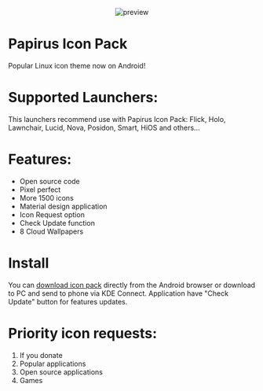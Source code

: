 <p align="center">
  <img src="https://raw.githubusercontent.com/PapirusDevelopmentTeam/papirus_icons/master/preview.png" alt="preview"/>
</p>

# Papirus Icon Pack
Popular Linux icon theme now on Android!

# Supported Launchers:
This launchers recommend use with Papirus Icon Pack:
Flick, Holo, Lawnchair, Lucid, Nova, Posidon, Smart, HiOS and others...

# Features:
- Open source code
- Pixel perfect
- More 1500 icons
- Material design application
- Icon Request option
- Check Update function
- 8 Cloud Wallpapers

# Install
You can [download icon pack](https://www.pling.com/p/1662847/) directly from the Android browser or download to PC and send to phone via KDE Connect.
Application have "Check Update" button for features updates.

# Priority icon requests:
1. If you donate
2. Popular applications
3. Open source applications
4. Games
